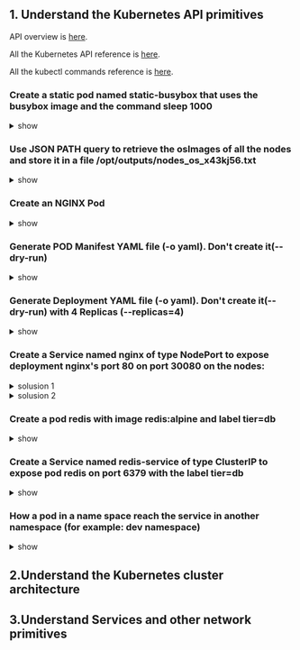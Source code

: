 ## 1. Understand the Kubernetes API primitives
API overview is [here](https://kubernetes.io/docs/reference/using-api/api-overview/).

All the Kubernetes API reference is [here](https://kubernetes.io/docs/reference/generated/kubernetes-api/v1.14/).

All the kubectl commands reference is [here](https://v1-14.docs.kubernetes.io/docs/reference/generated/kubectl/kubectl-commands).

### Create a static pod named static-busybox that uses the busybox image and the command sleep 1000
<details><summary>show</summary>
    
```bash
kubectl run --restart=Never --image=busybox static-busybox --dry-run -o yaml --command -- sleep 1000 > /etc/kubernetes/manifests/static-busybox.yaml
```
</details>

### Use JSON PATH query to retrieve the osImages of all the nodes and store it in a file /opt/outputs/nodes_os_x43kj56.txt
<details><summary>show</summary>
<p>

```bash
kubectl get nodes -o jsonpath='{.items[*].status.nodeInfo.osImage}' > /opt/outputs/nodes_os_x43kj56.txt
```
</p></details>


### Create an NGINX Pod
<details><summary>show</summary>
<p>

```bash
kubectl run nginx --generator=run-pod/v1 --image=nginx
```

</p>
</details>

### Generate POD Manifest YAML file (-o yaml). Don't create it(--dry-run)
<details><summary>show</summary>
<p>

```bash
kubectl run nginx --generator=run-pod/v1 --image=nginx --dry-run -o yaml > nginx.yaml
```

</p>
</details>

### Generate Deployment YAML file (-o yaml). Don't create it(--dry-run) with 4 Replicas (--replicas=4)
<details><summary>show</summary>
<p>

```bash
kubectl create deployment nginx --image=nginx --dry-run -o yaml > nginx-deployment.yaml
```
Open the nginx-deployment.yaml file that is created and modify replicas: 4
    
</p>
</details>

### Create a Service named nginx of type NodePort to expose deployment nginx's port 80 on port 30080 on the nodes:
<details><summary>solusion 1</summary>
<p>

```bash
kubectl expose deploy nginx --type=NodePort --port=80 --dry-run -o yaml > nginx-service.yaml
```
Open and modify the file nginx-service.yaml, to add nodePort: 30080

</p>
</details>

<details><summary>solusion 2</summary>
<p>

Expose deployment nginx, this way the nodePort is randomly choosen between 30000-32767 , then use kubectl edit to modify the port of the service to nodePort: 30080
```bash
kubectl expose deploy nginx --type=NodePort --port=80 
kubectl edit svc nginx
```

</p>
</details>

### Create a pod redis with image redis:alpine and label tier=db
<details><summary>show</summary>
<p>

```bash
kubectl run redis --generator=run-pod/v1 --image=redis:alpine -l tier=db
```

</p>
</details>

### Create a Service named redis-service of type ClusterIP to expose pod redis on port 6379 with the label tier=db
<details><summary>show</summary>
<p>

```bash
kubectl expose pod redis --name redis-service --port=6379 -l tier=db
```

</p>
</details>

### How a pod in a name space reach the service in another namespace (for example: dev namespace)
<details><summary>show</summary>
<p>

using something like:
```bash
db-service.dev.src.cluster.local
```

</p>
</details>


## 2.Understand the Kubernetes cluster architecture
## 3.Understand Services and other network primitives
